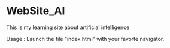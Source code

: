 # WebSite_AI
This is my learning site about artificial intelligence

Usage : Launch the file "index.html" with your favorte navigator.
